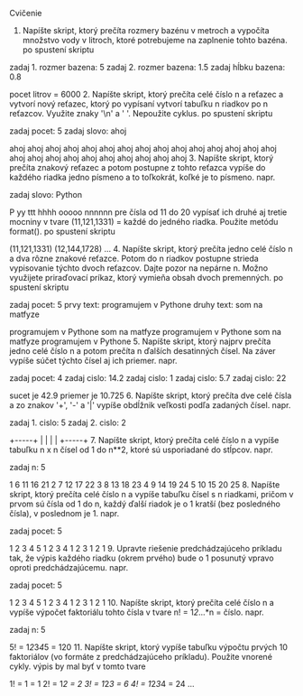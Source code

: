 Cvičenie
1. Napíšte skript, ktorý prečíta rozmery bazénu v metroch a vypočíta množstvo vody v litroch, ktoré potrebujeme na zaplnenie tohto bazéna.
po spustení skriptu

zadaj 1. rozmer bazena: 5
zadaj 2. rozmer bazena: 1.5
zadaj hĺbku bazena: 0.8

pocet litrov = 6000
2. Napíšte skript, ktorý prečíta celé číslo n a reťazec a vytvorí nový reťazec, ktorý po vypísaní vytvorí tabuľku n riadkov po n reťazcov. Využite znaky '\n' a ' '. Nepoužite cyklus.
po spustení skriptu

zadaj pocet: 5
zadaj slovo: ahoj

ahoj ahoj ahoj ahoj ahoj
ahoj ahoj ahoj ahoj ahoj
ahoj ahoj ahoj ahoj ahoj
ahoj ahoj ahoj ahoj ahoj
ahoj ahoj ahoj ahoj ahoj
3. Napíšte skript, ktorý prečíta znakový reťazec a potom postupne z tohto reťazca vypíše do každého riadka jedno písmeno a to toľkokrát, koľké je to písmeno.
napr.

zadaj slovo: Python

P
yy
ttt
hhhh
ooooo
nnnnnn
pre čísla od 11 do 20 vypísať ich druhé aj tretie mocniny v tvare (11,121,1331) = každé do jedného riadka. Použite metódu format().
po spustení skriptu

(11,121,1331)
(12,144,1728)
...
4. Napíšte skript, ktorý prečíta jedno celé číslo n a dva rôzne znakové reťazce. Potom do n riadkov postupne strieda vypisovanie týchto dvoch reťazcov. Dajte pozor na nepárne n. Možno využijete priraďovací príkaz, ktorý vymieňa obsah dvoch premenných.
po spustení skriptu

zadaj pocet: 5
prvy text: programujem v Pythone
druhy text: som na matfyze

programujem v Pythone
som na matfyze
programujem v Pythone
som na matfyze
programujem v Pythone
5. Napíšte skript, ktorý najprv prečíta jedno celé číslo n a potom prečíta n ďalších desatinných čísel. Na záver vypíše súčet týchto čísel aj ich priemer.
napr.

zadaj pocet: 4
zadaj cislo: 14.2
zadaj cislo: 1
zadaj cislo: 5.7
zadaj cislo: 22

sucet je 42.9
priemer je 10.725
6. Napíšte skript, ktorý prečíta dve celé čísla a zo znakov '+', '-' a '|' vypíše obdĺžnik veľkosti podľa zadaných čísel.
napr.

zadaj 1. cislo: 5
zadaj 2. cislo: 2

+-----+
|     |
|     |
+-----+
7. Napíšte skript, ktorý prečíta celé číslo n a vypíše tabuľku n x n čísel od 1 do n**2, ktoré sú usporiadané do stĺpcov.
napr.

zadaj n: 5

1 6 11 16 21
2 7 12 17 22
3 8 13 18 23
4 9 14 19 24
5 10 15 20 25
8. Napíšte skript, ktorý prečíta celé číslo n a vypíše tabuľku čísel s n riadkami, pričom v prvom sú čísla od 1 do n, každý ďalší riadok je o 1 kratší (bez posledného čísla), v poslednom je 1.
napr.

zadaj pocet: 5

1 2 3 4 5
1 2 3 4
1 2 3
1 2
1
9. Upravte riešenie predchádzajúceho príkladu tak, že výpis každého riadku (okrem prvého) bude o 1 posunutý vpravo oproti predchádzajúcemu.
napr.

zadaj pocet: 5

1 2 3 4 5
 1 2 3 4
  1 2 3
   1 2
    1
10. Napíšte skript, ktorý prečíta celé číslo n a vypíše výpočet faktoriálu tohto čísla v tvare n! = 1*2*...*n = číslo.
napr.

zadaj n: 5

5! = 1*2*3*4*5 = 120
11. Napíšte skript, ktorý vypíše tabuľku výpočtu prvých 10 faktoriálov (vo formáte z predchádzajúceho príkladu). Použite vnorené cykly.
výpis by mal byť v tomto tvare

1! = 1 = 1
2! = 1*2 = 2
3! = 1*2*3 = 6
4! = 1*2*3*4 = 24
...